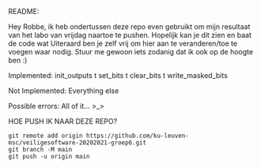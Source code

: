README:

Hey Robbe, ik heb ondertussen deze repo even gebruikt om mijn resultaat van het labo van vrijdag naartoe te pushen. Hopelijk kan je dit zien en baat de code wat
	Uiteraard ben je zelf vrij om hier aan te veranderen/toe te voegen waar nodig.
	Stuur me gewoon iets zodanig dat ik ook op de hoogte ben :)

Implemented:
	init_outputs
	t set_bits
	t clear_bits
	t write_masked_bits

Not Implemented:
	Everything else

Possible errors:
	All of it... >_>


HOE PUSH IK NAAR DEZE REPO?

	git remote add origin https://github.com/ku-leuven-msc/veiligesoftware-20202021-groep6.git
	git branch -M main
	git push -u origin main
